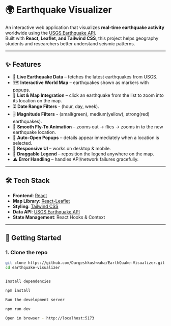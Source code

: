 # 🌍 Earthquake Visualizer

An interactive web application that visualizes **real-time earthquake activity** worldwide using the [USGS Earthquake API](https://earthquake.usgs.gov/earthquakes/feed/v1.0/summary/all_day.geojso).  
Built with **React, Leaflet, and Tailwind CSS**, this project helps geography students and researchers better understand seismic patterns.

---

## ✨ Features

- 📡 **Live Earthquake Data** – fetches the latest earthquakes from USGS.
- 🗺️ **Interactive World Map** – earthquakes shown as markers with popups.
- 🔎 **List & Map Integration** – click an earthquake from the list to zoom into its location on the map.
- ⏳ **Date Range Filters** - (hour, day, week).
- 🎚️ **Magnitude Filters** - (small(green), medium(yellow), strong(red) earthquakes).
- 🎥 **Smooth Fly-To Animation** – zooms out → flies → zooms in to the new earthquake location.
- 💬 **Auto-Open Popups** – details appear immediately when a location is selected.
- 🎨 **Responsive UI** – works on desktop & mobile.
- 🧩 **Draggable Legend** – reposition the legend anywhere on the map.
- ⚠️ **Error Handling** – handles API/network failures gracefully.

---

## 🛠️ Tech Stack

- **Frontend**: [React](https://reactjs.org/)  
- **Map Library**: [React-Leaflet](https://react-leaflet.js.org/)  
- **Styling**: [Tailwind CSS](https://tailwindcss.com/)  
- **Data API**: [USGS Earthquake API](https://earthquake.usgs.gov/earthquakes/feed/v1.0/summary/all_day.geojson)  
- **State Management**: React Hooks & Context  

---

## 🚀 Getting Started

### 1. Clone the repo
```bash
git clone https://github.com/Durgeshkushwaha/EarthQuake-Visualizer.git
cd earthquake-visualizer


Install dependencies

npm install

Run the development server

npm run dev

Open in browser - http://localhost:5173

